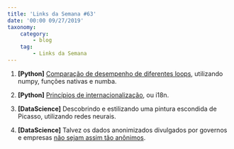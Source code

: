 ```yaml
---
title: 'Links da Semana #63'
date: '00:00 09/27/2019'
taxonomy:
    category:
        - blog
    tag:
        - Links da Semana
---
```


1. **[Python]** [Comparação de desempenho de diferentes loops](https://towardsdatascience.com/speeding-up-python-code-fast-filtering-and-slow-loops-8e11a09a9c2f), utilizando numpy, funções nativas e numba.

1. **[Python]** [Princípios de internacionalização](https://www.mattlayman.com/blog/2015/i18n/), ou i18n.

1. **[DataScience]** Descobrindo e estilizando uma pintura escondida de Picasso, utilizando redes neurais.

1. **[DataScience]** Talvez os dados anonimizados divulgados por governos e empresas [não sejam assim tão anônimos](https://www.technologyreview.com/s/613996/youre-very-easy-to-track-down-even-when-your-data-has-been-anonymized/).
